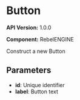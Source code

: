 # Button

**API Version:** 1.0.0

**Component:** RebelENGINE

Construct a new Button

## Parameters

- **id**: Unique identifier
- **label**: Button text


